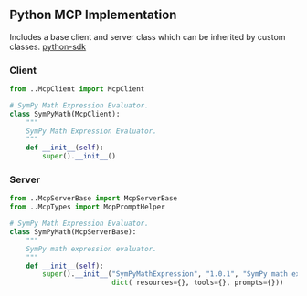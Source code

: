 ## Python MCP Implementation

Includes a base client and server class which can be inherited by custom classes. <a href="https://github.com/modelcontextprotocol/python-sdk" target="_blank">python-sdk</a>

### Client
```python
from ..McpClient import McpClient

# SymPy Math Expression Evaluator.
class SymPyMath(McpClient):
    """
    SymPy Math Expression Evaluator.
    """
    def __init__(self):
        super().__init__()
```

### Server
```python
from ..McpServerBase import McpServerBase
from ..McpTypes import McpPromptHelper

# SymPy Math Expression Evaluator.
class SymPyMath(McpServerBase):
    """
    SymPy math expression evaluator.
    """
    def __init__(self):
        super().__init__("SymPyMathExpression", "1.0.1", "SymPy math expression evaluator", 
                         dict( resources={}, tools={}, prompts={}))
```
